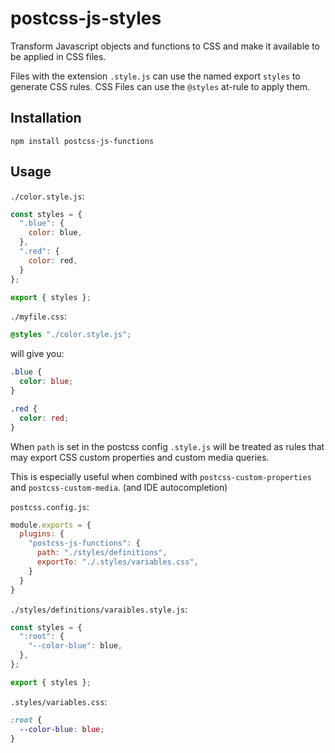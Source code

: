 # postcss-js-styles

Transform Javascript objects and functions to CSS and make it available to be applied in CSS files.

Files with the extension `.style.js` can use the named export `styles` to generate CSS rules.
CSS Files can use the `@styles` at-rule to apply them.

## Installation

```console
npm install postcss-js-functions
```

## Usage
`./color.style.js`:

```js
const styles = {
  ".blue": {
    color: blue,
  },
  ".red": {
    color: red,
  }
};

export { styles };
```

`./myfile.css`:

```css
@styles "./color.style.js";
```

will give you:

```css
.blue {
  color: blue;
}

.red {
  color: red;
}
```

When `path` is set in the postcss config `.style.js` will be treated as rules that may export CSS custom properties and
custom media queries.

This is especially useful when combined with `postcss-custom-properties` and `postcss-custom-media`.
(and IDE autocompletion)

`postcss.config.js`:

```js
module.exports = {
  plugins: {
    "postcss-js-functions": {
      path: "./styles/definitions",
      exportTo: "./.styles/variables.css",
    }
  }
}
```

`./styles/definitions/varaibles.style.js`:

```js
const styles = {
  ":root": {
    "--color-blue": blue,
  },
};

export { styles };
```

`.styles/variables.css`:

```css
:root {
  --color-blue: blue;
}
```